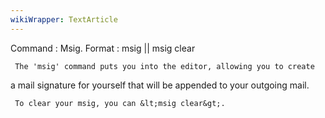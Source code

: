 ```yaml
---
wikiWrapper: TextArticle
---
```

Command : Msig.
Format  : msig || msig clear
 
     The 'msig' command puts you into the editor, allowing you to create 
a mail signature for yourself that will be appended to your outgoing mail.
 
     To clear your msig, you can &lt;msig clear&gt;.
